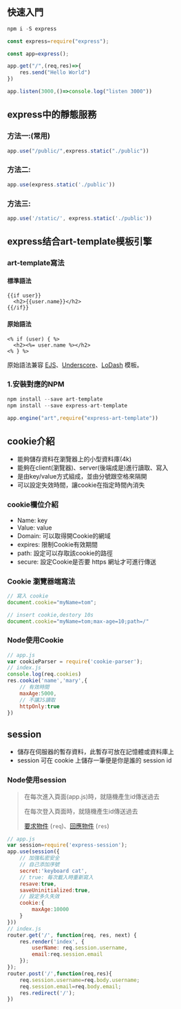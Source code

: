 ## 快速入門

```js
npm i -S express
```

```js
const express=require("express");

const app=express();

app.get("/",(req,res)=>{
    res.send("Hello World")
})

app.listen(3000,()=>console.log("listen 3000"))
```

## express中的靜態服務

### 方法一:(常用)

```js
app.use("/public/",express.static("./public"))
```

### 方法二:

```js
app.use(express.static('./public'))
```

### 方法三:

```js
app.use('/static/', express.static('./public'))
```

## express结合art-template模板引擎

### art-template寫法

#### 標準語法

```ejs
{{if user}}
  <h2>{{user.name}}</h2>
{{/if}}

```

#### 原始語法

```ejs
<% if (user) { %>
  <h2><%= user.name %></h2>
<% } %>
```

原始語法兼容 [EJS](http://ejs.co/)、[Underscore](http://underscorejs.org/#template)、[LoDash](https://lodash.com/docs/#template) 模板。

### 1.安裝對應的NPM

```js
npm install --save art-template
npm install --save express-art-template
```

```js
app.engine("art",require("express-art-template"))
```





## cookie介紹

* 能夠儲存資料在瀏覽器上的小型資料庫(4k)
* 能夠在client(瀏覽器)、server(後端成是)進行讀取、寫入
* 是由key/value方式組成，並由分號跟空格來隔開
* 可以設定失效時間，讓cookie在指定時間內消失
### cookie欄位介紹
* Name: key
* Value: value
* Domain: 可以取得開Cookie的網域
* expires: 限制Cookie有效期間
* path: 設定可以存取該cookie的路徑
* secure: 設定Cookie是否要 https 網址才可進行傳送
### Cookie 瀏覽器端寫法
```javascript
// 寫入 cookie
document.cookie="myName=tom";

// insert cookie,destory 10s
document.cookie="myName=tom;max-age=10;path=/"

```
### Node使用Cookie
```javascript
// app.js
var cookieParser = require('cookie-parser');
// index.js
console.log(req.cookies)
res.cookie('name','mary',{
    // 有效時間
    maxAge:5000,
    // 不讓JS讀取
    httpOnly:true
})
```
## session
* 儲存在伺服器的暫存資料，此暫存可放在記憶體或資料庫上
* session 可在 cookie 上儲存一筆便是你是誰的 session id
### Node使用session
> 在每次進入頁面(app.js)時，就隨機產生id傳送過去
>
> 在每次登入頁面時，就隨機產生id傳送過去
>
> [要求物件](https://expressjs.com/zh-tw/4x/api.html#req) (`req`)、[回應物件](https://expressjs.com/zh-tw/4x/api.html#res) (`res`)
```javascript
// app.js
var session=require('express-session');
app.use(session({
    // 加強私密安全
    // 自己添加序號
    secret:'keyboard cat',
    // true: 每次載入時重新寫入
    resave:true,
    saveUninitialized:true,
    // 設定多久失效
    cookie:{
        maxAge:10000
    }
}))
// index.js
router.get('/', function(req, res, next) {
    res.render('index', { 
        userName: req.session.username,
        email:req.session.email 
    });
});
router.post('/',function(req,res){
    req.session.username=req.body.username;
    req.session.email=req.body.email;
    res.redirect('/');
})
```